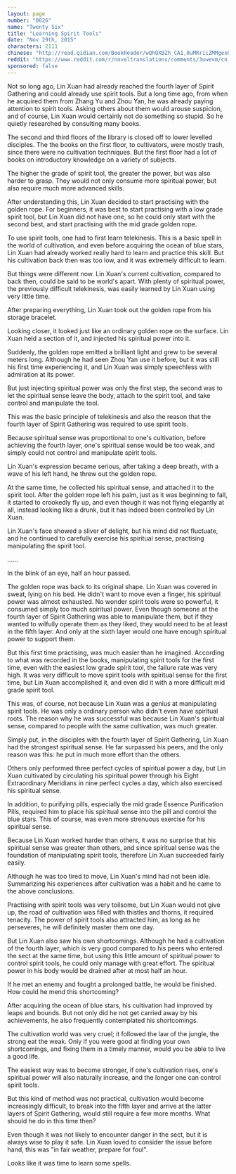 ```yaml
---
layout: page
number: "0026"
name: "Twenty Six"
title: "Learning Spirit Tools"
date: "Nov 29th, 2015"
characters: 2111
chinese: "http://read.qidian.com/BookReader/wQhOXBZh_CA1,0uMRriiZMMgex0RJOkJclQ2.aspx"
reddit: "https://www.reddit.com/r/noveltranslations/comments/3uwevm/cn_tempered_immortal_chapter_0025_0026/"
sponsored: false
---
```


Not so long ago, Lin Xuan had already reached the fourth layer of Spirit Gathering and could already use spirit tools. But a long time ago, from when he acquired them from Zhang Yu and Zhou Yan, he was already paying attention to spirit tools. Asking others about them would arouse suspicion, and of course, Lin Xuan would certainly not do something so stupid. So he quietly researched by consulting many books.

The second and third floors of the library is closed off to lower levelled disciples. The the books on the first floor, to cultivators, were mostly trash, since there were no cultivation techniques. But the first floor had a lot of books on introductory knowledge on a variety of subjects.

The higher the grade of spirit tool, the greater the power, but was also harder to grasp. They would not only consume more spiritual power, but also require much more advanced skills.

After understanding this, Lin Xuan decided to start practising with the golden rope. For beginners, it was best to start practising with a low grade spirit tool, but Lin Xuan did not have one, so he could only start with the second best, and start practising with the mid grade golden rope.

To use spirit tools, one had to first learn telekinesis. This is a basic spell in the world of cultivation, and even before acquiring the ocean of blue stars, Lin Xuan had already worked really hard to learn and practice this skill. But his cultivation back then was too low, and it was extremely difficult to learn.

But things were different now. Lin Xuan's current cultivation, compared to back then, could be said to be world's apart. With plenty of spiritual power, the previously difficult telekinesis, was easily learned by Lin Xuan using very little time.

After preparing everything, Lin Xuan took out the golden rope from his storage bracelet.

Looking closer, it looked just like an ordinary golden rope on the surface. Lin Xuan held a section of it, and injected his spiritual power into it.

Suddenly, the golden rope emitted a brilliant light and grew to be several meters long. Although he had seen Zhou Yan use it before, but it was still his first time experiencing it, and Lin Xuan was simply speechless with admiration at its power.

But just injecting spiritual power was only the first step, the second was to let the spiritual sense leave the body, attach to the spirit tool, and take control and manipulate the tool.

This was the basic principle of telekinesis and also the reason that the fourth layer of Spirit Gathering was required to use spirit tools.

Because spiritual sense was proportional to one's cultivation, before achieving the fourth layer, one's spiritual sense would be too weak, and simply could not control and manipulate spirit tools.

Lin Xuan's expression became serious, after taking a deep breath, with a wave of his left hand, he threw out the golden rope.

At the same time, he collected his spiritual sense, and attached it to the spirit tool. After the golden rope left his palm, just as it was beginning to fall, it started to crookedly fly up, and even though it was not flying elegantly at all, instead looking like a drunk, but it has indeed been controlled by Lin Xuan.

Lin Xuan's face showed a sliver of delight, but his mind did not fluctuate, and he continued to carefully exercise his spiritual sense, practising manipulating the spirit tool.

......

In the blink of an eye, half an hour passed.

The golden rope was back to its original shape. Lin Xuan was covered in sweat, lying on his bed. He didn't want to move even a finger, his spiritual power was almost exhausted. No wonder spirit tools were so powerful, it consumed simply too much spiritual power. Even though someone at the fourth layer of Spirit Gathering was able to manipulate them, but if they wanted to wilfully operate them as they liked, they would need to be at least in the fifth layer. And only at the sixth layer would one have enough spiritual power to support them.

But this first time practising, was much easier than he imagined. According to what was recorded in the books, manipulating spirit tools for the first time, even with the easiest low grade spirit tool, the failure rate was very high. It was very difficult to move spirit tools with spiritual sense for the first time, but Lin Xuan accomplished it, and even did it with a more difficult mid grade spirit tool.

This was, of course, not because Lin Xuan was a genius at manipulating spirit tools. He was only a ordinary person who didn't even have spiritual roots. The reason why he was successful was because Lin Xuan's spiritual sense, compared to people with the same cultivation, was much greater.

Simply put, in the disciples with the fourth layer of Spirit Gathering, Lin Xuan had the strongest spiritual sense. He far surpassed his peers, and the only reason was this: he put in much more effort than the others.

Others only performed three perfect cycles of spiritual power a day, but Lin Xuan cultivated by circulating his spiritual power through his Eight Extraordinary Meridians in nine perfect cycles a day, which also exercised his spiritual sense.

In addition, to purifying pills, especially the mid grade Essence Purification Pills, required him to place his spiritual sense into the pill and control the blue stars. This of course, was even more strenuous exercise for his spiritual sense.

Because Lin Xuan worked harder than others, it was no surprise that his spiritual sense was greater than others, and since spiritual sense was the foundation of manipulating spirit tools, therefore Lin Xuan succeeded fairly easily.

Although he was too tired to move, Lin Xuan's mind had not been idle. Summarizing his experiences after cultivation was a habit and he came to the above conclusions.

Practising with spirit tools was very toilsome, but Lin Xuan would not give up, the road of cultivation was filled with thistles and thorns, it required tenacity. The power of spirit tools also attracted him, as long as he perseveres, he will definitely master them one day.

But Lin Xuan also saw his own shortcomings. Although he had a cultivation of the fourth layer, which is very good compared to his peers who entered the sect at the same time, but using this little amount of spiritual power to control spirit tools, he could only manage with great effort. The spiritual power in his body would be drained after at most half an hour.

If he met an enemy and fought a prolonged battle, he would be finished. How could he mend this shortcoming?

After acquiring the ocean of blue stars, his cultivation had improved by leaps and bounds. But not only did he not get carried away by his achievements, he also frequently contemplated his shortcomings.

The cultivation world was very cruel; it followed the law of the jungle, the strong eat the weak. Only if you were good at finding your own shortcomings, and fixing them in a timely manner, would you be able to live a good life.

The easiest way was to become stronger, if one's cultivation rises, one's spiritual power will also naturally increase, and the longer one can control spirit tools.

But this kind of method was not practical, cultivation would become increasingly difficult, to break into the fifth layer and arrive at the latter layers of Spirit Gathering, would still require a few more months. What should he do in this time then?

Even though it was not likely to encounter danger in the sect, but it is always wise to play it safe. Lin Xuan loved to consider the issue before hand, this was "in fair weather, prepare for foul".

Looks like it was time to learn some
spells.
